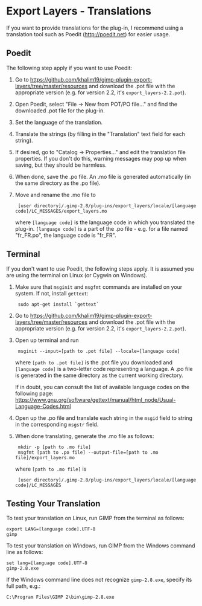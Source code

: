 Export Layers - Translations
============================

If you want to provide translations for the plug-in, I recommend using
a translation tool such as Poedit (http://poedit.net) for easier usage.

Poedit
------------------------

The following step apply if you want to use Poedit:

1. Go to https://github.com/khalim19/gimp-plugin-export-layers/tree/master/resources
   and download the .pot file with the appropriate version (e.g. for version 2.2,
   it's `export_layers-2.2.pot`).
2. Open Poedit, select "File -> New from POT/PO file..." and find the downloaded
   .pot file for the plug-in.
3. Set the language of the translation.
4. Translate the strings (by filling in the "Translation" text field for each string).
5. If desired, go to "Catalog -> Properties..." and edit the translation file
   properties. If you don't do this, warning messages may pop up when saving,
   but they should be harmless.
6. When done, save the .po file. An .mo file is generated automatically (in the
   same directory as the .po file).
7. Move and rename the .mo file to
   
        [user directory]/.gimp-2.8/plug-ins/export_layers/locale/[language code]/LC_MESSAGES/export_layers.mo
   
   where `[language code]` is the language code in which you translated the plug-in.
   `[language code]` is a part of the .po file - e.g. for a file named "fr_FR.po",
   the language code is "fr_FR".


Terminal
------------------------

If you don't want to use Poedit, the following steps apply. It is assumed you
are using the terminal on Linux (or Cygwin on Windows).

1. Make sure that `msginit` and `msgfmt` commands are installed on your system.
   If not, install `gettext`:
   
        sudo apt-get install `gettext`
   
2. Go to https://github.com/khalim19/gimp-plugin-export-layers/tree/master/resources
   and download the .pot file with the appropriate version (e.g. for version 2.2,
   it's `export_layers-2.2.pot`).
3. Open up terminal and run
   
        msginit --input=[path to .pot file] --locale=[language code]
   
   where `[path to .pot file]` is the .pot file you downloaded and `[language code]`
   is a two-letter code representing a language.
   A .po file is generated in the same directory as the current working directory.
   
   If in doubt, you can consult the list of available language codes on the following page:
   https://www.gnu.org/software/gettext/manual/html_node/Usual-Language-Codes.html
4. Open up the .po file and translate each string in the `msgid` field to string
   in the corresponding `msgstr` field.
5. When done translating, generate the .mo file as follows:
   
        mkdir -p [path to .mo file]
        msgfmt [path to .po file] --output-file=[path to .mo file]/export_layers.mo
   
   where `[path to .mo file]` is
   
        [user directory]/.gimp-2.8/plug-ins/export_layers/locale/[language code]/LC_MESSAGES
   

Testing Your Translation
------------------------

To test your translation on Linux, run GIMP from the terminal as follows:
   
    export LANG=[language code].UTF-8
    gimp
   
To test your translation on Windows, run GIMP from the Windows command line as follows:
   
    set lang=[language code].UTF-8
    gimp-2.8.exe
   

If the Windows command line does not recognize `gimp-2.8.exe`, specify its full path, e.g.:
   
    C:\Program Files\GIMP 2\bin\gimp-2.8.exe
